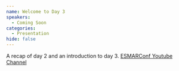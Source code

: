 ```yaml
---
name: Welcome to Day 3
speakers:
  - Coming Soon
categories:
  - Presentation
hide: false
---
```


A recap of day 2 and an introduction to day 3.
[ESMARConf Youtube Channel](https://www.youtube.com/@esmarconf)